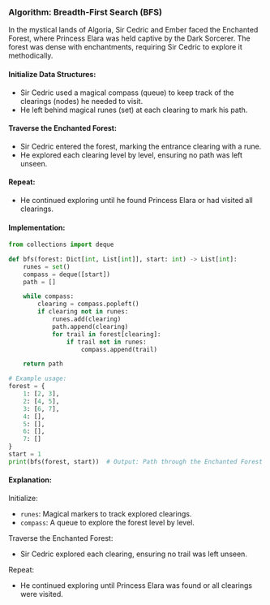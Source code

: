### Algorithm: Breadth-First Search (BFS)

In the mystical lands of Algoria, Sir Cedric and Ember faced the Enchanted Forest, where Princess Elara was held captive by the Dark Sorcerer. The forest was dense with enchantments, requiring Sir Cedric to explore it methodically.

#### Initialize Data Structures:

- Sir Cedric used a magical compass (queue) to keep track of the clearings (nodes) he needed to visit.
- He left behind magical runes (set) at each clearing to mark his path.

#### Traverse the Enchanted Forest:

- Sir Cedric entered the forest, marking the entrance clearing with a rune.
- He explored each clearing level by level, ensuring no path was left unseen.

#### Repeat:

- He continued exploring until he found Princess Elara or had visited all clearings.

#### Implementation:

```py
from collections import deque

def bfs(forest: Dict[int, List[int]], start: int) -> List[int]:
    runes = set()
    compass = deque([start])
    path = []

    while compass:
        clearing = compass.popleft()
        if clearing not in runes:
            runes.add(clearing)
            path.append(clearing)
            for trail in forest[clearing]:
                if trail not in runes:
                    compass.append(trail)

    return path

# Example usage:
forest = {
    1: [2, 3],
    2: [4, 5],
    3: [6, 7],
    4: [],
    5: [],
    6: [],
    7: []
}
start = 1
print(bfs(forest, start))  # Output: Path through the Enchanted Forest
```

#### Explanation:

Initialize:

- `runes`: Magical markers to track explored clearings.
- `compass`: A queue to explore the forest level by level.

Traverse the Enchanted Forest:

- Sir Cedric explored each clearing, ensuring no trail was left unseen.

Repeat:

- He continued exploring until Princess Elara was found or all clearings were visited.

